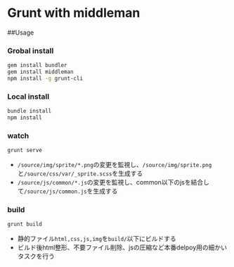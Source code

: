 # Grunt with middleman

##Usage

### Grobal install

```sh
gem install bundler
gem install middleman
npm install -g grunt-cli
```

### Local install

```sh
bundle install
npm install
```

### watch

```sh
grunt serve
```

- `/source/img/sprite/*.png`の変更を監視し、`/source/img/sprite.png`と`/source/css/var/_sprite.scss`を生成する
- `/source/js/common/*.js`の変更を監視し、common以下のjsを結合して`/source/js/common.js`を生成する

### build

```sh
grunt build
```

- 静的ファイル`html,css,js,img`を`build/`以下にビルドする
- ビルド後html整形、不要ファイル削除、jsの圧縮など本番delpoy用の細かいタスクを行う